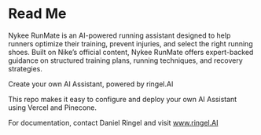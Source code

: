 # Read Me
Nykee RunMate is an AI-powered running assistant designed to help runners optimize their training, prevent injuries, and select the right running shoes. Built on Nike’s official content, Nykee RunMate offers expert-backed guidance on structured training plans, running techniques, and recovery strategies.

Create your own AI Assistant, powered by ringel.AI

This repo makes it easy to configure and deploy your own AI Assistant using Vercel and Pinecone. 

For documentation, contact Daniel Ringel and visit www.ringel.AI 
